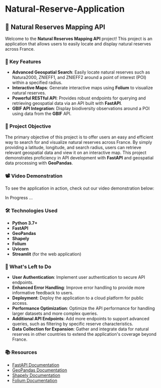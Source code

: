# Natural-Reserve-Application

## 📍 Natural Reserves Mapping API

Welcome to the **Natural Reserves Mapping API** project! This project is an application that allows users to easily locate and display natural reserves across France.


### 🚀 Key Features

- **Advanced Geospatial Search**: Easily locate natural reserves such as Natura2000, ZNIEFF1, and ZNIEFF2 around a point of interest (POI) within a specified radius.
- **Interactive Maps**: Generate interactive maps using **Folium** to visualize natural reserves.
- **Powerful RESTful API**: Provides robust endpoints for querying and retrieving geospatial data via an API built with **FastAPI**.
- **GBIF API Integration**: Display biodiversity observations around a POI using data from the **GBIF** API.


### 🎯 Project Objective

The primary objective of this project is to offer users an easy and efficient way to search for and visualize natural reserves across France. By simply providing a latitude, longitude, and search radius, users can retrieve relevant geospatial data and view it on an interactive map. This project demonstrates proficiency in API development with **FastAPI** and geospatial data processing with **GeoPandas**.


### 📽️ Video Demonstration

To see the application in action, check out our video demonstration below:

In Progress ...



### 🛠️ Technologies Used

- **Python 3.7+**
- **FastAPI**
- **GeoPandas**
- **Shapely**
- **Folium**
- **Uvicorn**
- **Streamlit** (for the web application)


### 🔧 What's Left to Do

- **User Authentication**: Implement user authentication to secure API endpoints.
- **Enhanced Error Handling**: Improve error handling to provide more informative feedback to users.
- **Deployment**: Deploy the application to a cloud platform for public access.
- **Performance Optimization**: Optimize the API performance for handling larger datasets and more complex queries.
- **Additional API Endpoints**: Add more endpoints to support advanced queries, such as filtering by specific reserve characteristics.
- **Data Collection for Expansion**: Gather and integrate data for natural reserves in other countries to extend the application's coverage beyond France.


### 📚 Resources

- [FastAPI Documentation](https://fastapi.tiangolo.com/)
- [GeoPandas Documentation](https://geopandas.org/)
- [Shapely Documentation](https://shapely.readthedocs.io/en/stable/)
- [Folium Documentation](https://python-visualization.github.io/folium/latest/)
